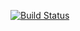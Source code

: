 [![Build Status](https://travis-ci.org/KDD-OpenSource/32de-python.svg?branch=master)](https://travis-ci.org/KDD-OpenSource/32de-python)
